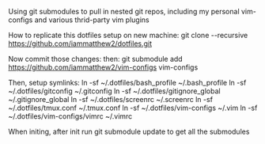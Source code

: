 Using git submodules to pull in nested git repos, including my personal
vim-configs and various thrid-party vim plugins

How to replicate this dotfiles setup on new machine:
git clone --recursive https://github.com/iammatthew2/dotfiles.git

Now commit those changes: then: git submodule add
https://github.com/iammatthew2/vim-configs vim-configs

Then, setup symlinks:
ln -sf ~/.dotfiles/bash_profile ~/.bash_profile
ln -sf ~/.dotfiles/gitconfig ~/.gitconfig
ln -sf ~/.dotfiles/gitignore_global ~/.gitignore_global
ln -sf ~/.dotfiles/screenrc ~/.screenrc
ln -sf ~/.dotfiles/tmux.conf ~/.tmux.conf
ln -sf ~/.dotfiles/vim-configs  ~/.vim
ln -sf ~/.dotfiles/vim-configs/vimrc ~/.vimrc

When initing, after init run git submodule update to get all the submodules

